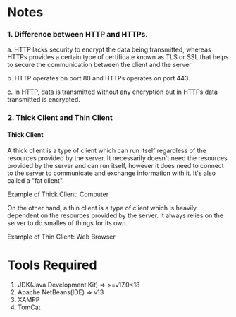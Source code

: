 # Notes

### 1. Difference between HTTP and HTTPs.

a. HTTP lacks security to encrypt the data being transmitted, whereas HTTPs provides a certain type of
certificate known as TLS or SSL that helps to secure the communication between the client and the server

b. HTTP operates on port 80 and HTTPs operates on port 443.

c. In HTTP, data is transmitted without any encryption but in HTTPs data transmitted is encrypted.

### 2. Thick Client and Thin Client

#### Thick Client

A thick client is a type of client which can run itself regardless of the resources provided by the server.
It necessarily doesn't need the resources provided by the server and can run itself, however it does need to connect to the server to communicate and exchange information with it. It's also called a "fat client".

Example of Thick Client: Computer

On the other hand, a thin client is a type of client which is heavily dependent on the resources provided by the server. It always relies on the server to do smalles of things for its own.

Example of Thin Client: Web Browser

# Tools Required

1. JDK(Java Development Kit) => >=v17.0<18
2. Apache NetBeans(IDE) => v13
3. XAMPP
4. TomCat
